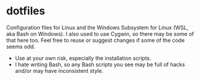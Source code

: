dotfiles
============

Configuration files for Linux and the Windows Subsystem for Linux (WSL, aka Bash
on Windows). I also used to use Cygwin, so there may be some of that here too.
Feel free to reuse or suggest changes if some of the code seems odd.

- Use at your own risk, especially the installation scripts.
- I hate writing Bash, so any Bash scripts you see may be full of hacks and/or
  may have inconsistent style.


